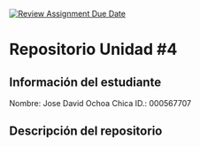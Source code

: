 [![Review Assignment Due Date](https://classroom.github.com/assets/deadline-readme-button-22041afd0340ce965d47ae6ef1cefeee28c7c493a6346c4f15d667ab976d596c.svg)](https://classroom.github.com/a/ZgB_Tv4u)
# Repositorio Unidad \#4
## Información del estudiante
Nombre: Jose David Ochoa Chica
ID.:  000567707
## Descripción del repositorio
